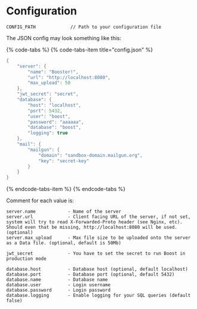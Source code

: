 # Configuration

```text
CONFIG_PATH             // Path to your configuration file
```

The JSON config may look something  like this:

{% code-tabs %}
{% code-tabs-item title="config.json" %}
```swift
{
	"server": {
		"name": "Booster!",
		"url": "http://localhost:8080",
		"max_upload": 50
	},
	"jwt_secret": "secret",
	"database": {
		"host": "localhost",
		"port": 5432,
		"user": "boost",
		"password": "aaaaaa",
		"database": "boost",
		"logging": true
	},
	"mail": {
		"mailgun": {
			"domain": "sandbox-domain.mailgun.org",
			"key": "secret-key"
		}
	}
}
```
{% endcode-tabs-item %}
{% endcode-tabs %}

Comment for each value is:

```text
server.name            - Name of the server
server.url             - Client facing URL of the server, if not set, system will try to read X-Forwarded-Proto header (see Nginx, etc). Should even that be missing, http://localhost:8080 will be used. (optional)
server.max_upload      - Max file size to be uploaded onto the server as a Data file. (optional, default is 50Mb)

jwt_secret             - You have to set the secret to run Boost in production mode

database.host          - Database host (optional, default localhost)
database.port          - Database port (optional, default 5432)
database.name          - Database name
database.user          - Login username
database.password      - Login password
database.logging       - Enable logging for your SQL queries (default false)
```

